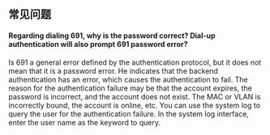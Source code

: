 ## 常见问题


#### Regarding dialing 691, why is the password correct? Dial-up authentication will also prompt 691 password error?

Is 691 a general error defined by the authentication protocol, but it does not mean that it is a password error. He indicates that the backend authentication has an error, which causes the authentication to fail. The reason for the authentication failure may be that the account expires, the password is incorrect, and the account does not exist. The MAC or VLAN is incorrectly bound, the account is online, etc. You can use the system log to query the user for the authentication failure. In the system log interface, enter the user name as the keyword to query.

